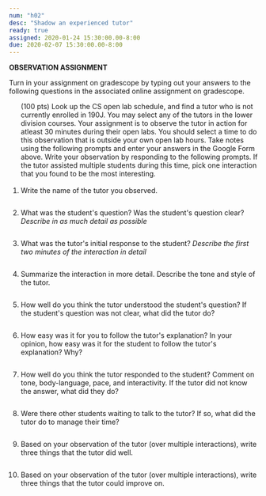 ```yaml
---
num: "h02"
desc: "Shadow an experienced tutor"
ready: true 
assigned: 2020-01-24 15:30:00.00-8:00
due: 2020-02-07 15:30:00.00-8:00
---
```

<b>OBSERVATION ASSIGNMENT</b>

Turn in your assignment on gradescope by typing out your answers to the following questions in the associated online assignment on gradescope.

<ol> (100 pts) Look up the CS open lab schedule, and find a tutor who is not currently enrolled in 190J. You may select any of the tutors in the lower division courses. Your assignment is to observe the tutor in action for atleast 30 minutes during their open labs. You should select a time to do this observation that is outside your own open lab hours. Take notes using the following prompts and enter your answers in the Google Form above. Write your observation by responding to the following prompts. If the tutor assisted multiple students during this time, pick one interaction that you found to be the most interesting.
<br>
<br>

<li style="padding-bottom:2em;"> Write the name of the tutor you observed.

<li style="padding-bottom:2em;"> What was the student's question? Was the student's question clear? <i>Describe in as much detail as possible</i>


<li style="padding-bottom:2em;"> What was the tutor's initial response to the student? <i>Describe the first two minutes of the interaction in detail</i>
</li>

<li style="padding-bottom:2em;"> Summarize the interaction in more detail. Describe the tone and style of the tutor.
</li>

<li style="padding-bottom:2em;"> How well do you think the tutor understood the student's question? If the student's question was not clear, what did the tutor do?
</li>

<li style="padding-bottom:2em;">How easy was it for you to follow the tutor's explanation? In your opinion, how easy was it for the student to follow the tutor's explanation? Why?

<li style="padding-bottom:2em;"> How well do you think the tutor responded to the student? Comment on tone, body-language, pace, and interactivity.  If the tutor did not know the answer, what did they do?
</li>


<li style="padding-bottom:2em;"> Were there other students waiting to talk to the tutor? If so, what did the tutor do to manage their time?   
</li>

<li style="padding-bottom:2em;"> Based on your observation of the tutor (over multiple interactions), write three things that the tutor did well. 
</li>

<li style="padding-bottom:2em;"> Based on your observation of the tutor (over multiple interactions), write three things that the tutor could improve on. 
</li>




